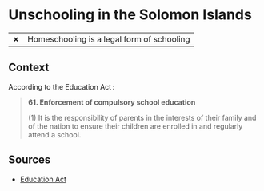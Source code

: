 # Unschooling in the Solomon Islands
| | |
|-|-|
| __✗__ | Homeschooling is a legal form of schooling |

## Context

According to the Education Act :

> **61. Enforcement of compulsory school education**
> 
> (1) It is the responsibility of parents in the interests of their family and of the nation to ensure their children are enrolled in and regularly attend a school.

## Sources

* [Education Act](https://planipolis.iiep.unesco.org/sites/default/files/ressources/solomon-islands-education-act-2014.pdf)
